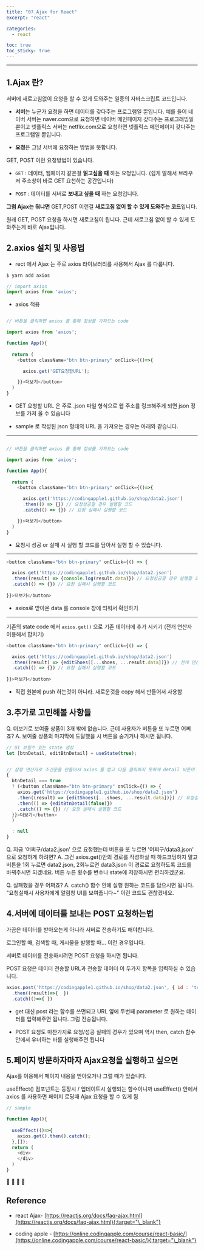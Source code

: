 ```yaml
---
title: "07.Ajax for React"
excerpt: "react"

categories:
  - react

toc: true
toc_sticky: true
---
```


---


## 1.Ajax 란?

서버에 새로고침없이 요청을 할 수 있게 도와주는 일종의 자바스크립트 코드입니다.

- **서버**는 누군가 요청을 하면 데이터를 갖다주는 프로그램일 뿐입니다. 예를 들어 네이버 서버는 naver.com으로 요청하면 네이버 메인페이지 갖다주는 프로그래밍일 뿐이고 넷플릭스 서버는 netflix.com으로 요청하면 넷플릭스 메인페이지 갖다주는 프로그램일 뿐입니다.


- **요청**은 그냥 서버에 요청하는 방법을 뜻합니다.

GET, POST 이런 요청방법이 있습니다.

- `GET` : 데이터, 웹페이지 같은걸 **읽고싶을 때** 하는 요청입니다. (쉽게 말해서 브라우저 주소창이 바로 GET 요천하는 공간입니다)

- `POST` : 데이터를 서버로 **보내고 싶을 때** 하는 요청입니다.


**그럼 Ajax는 뭐냐면** GET,POST 이런걸 **새로고침 없이 할 수 있게 도와주는 코드**입니다.

원래 GET, POST 요청을 하시면 새로고침이 됩니다. 근데 새로고침 없이 할 수 있게 도와주는게 바로 Ajax입니다.


## 2.axios 설치 및 사용법

- rect 에서 Ajax 는 주로 axios 라이브러리를 사용해서 Ajax 를 다룹니다.

```bash
$ yarn add axios
```

```js
// import axios
import axios from 'axios';
```

- axios 적용

```js

// 버튼을 클릭하면 axios 를 통해 정보를 가져오는 code

import axios from 'axios';

function App(){
  
  return (
    <button className="btn btn-primary" onClick={()=>{

      axios.get('GET요청할URL');

    }}>더보기</button>
  )
}
```

- GET 요청할 URL 은 주로 .json 파일 형식으로 웹 주소를 링크해주게 되면 json 정보를 가져 올 수 있습니다

- sample 로 작성된 json 형태의 URL 을 가져오는 경우는 아래와 같습니다.


----

```js

// 버튼을 클릭하면 axios 를 통해 정보를 가져오는 code

import axios from 'axios';

function App(){
  
  return (
    <button className="btn btn-primary" onClick={()=>{

      axios.get('https://codingapple1.github.io/shop/data2.json')
      .then(() => {}) // 요청성공할 경우 실행할 코드
      .catch(() => {}) // 요청 실패시 실행할 코드

    }}>더보기</button>
  )
}
```


- 요청시 성공 or 실패 시 실행 할 코드를 담아서 실행 할 수 있습니다.


---

```js
<button className="btn btn-primary" onClick={() => {

  axios.get('https://codingapple1.github.io/shop/data2.json')
  .then((result) => {console.log(result.data)}) // 요청성공할 경우 실행할 코드
  .catch(() => {}) // 요청 실패시 실행할 코드
  
}}>더보기</button>
```


- axios로 받아온 data 를 console 창에 띄워서 확인하기

---

기존의 state code 에서 `axios.get()` 으로 기존 데이터에 추가 시키기 (전개 연산자 이용해서 합치기)

```js
<button className="btn btn-primary" onClick={() => {

  axios.get('https://codingapple1.github.io/shop/data2.json')
  .then((result) => {editShoes([...shoes, ...result.data])}) // 전개 연산자로 기존 data 합치기
  .catch(() => {}) // 요청 실패시 실행할 코드
  
}}>더보기</button>
```

- 직접 원본에 push 하는것이 아니라. 새로운것을 copy 해서 만들어서 사용함


## 3.추가로 고민해볼 사항들

Q. 더보기로 보여줄 상품이 3개 밖에 없습니다. 근데 사용자가 버튼을 또 누르면 어쩌죠?
A. 보여줄 상품의 마지막에 도달했을 시 버튼을 숨기거나 하시면 됩니다.

```js
// UI 보일수 있는 state 생성
let [btnDetail, editBtnDetail] = useState(true);


// 삼항 연산자로 조건문을 만들어서 axios 를 받고 다음 클릭하지 못하게 detail 버튼이 없어지게 만듬
{
  btnDetail === true
  ? (<button className="btn btn-primary" onClick={() => {
    axios.get('https://codingapple1.github.io/shop/data2.json')
    .then((result) => {editShoes([...shoes, ...result.data])}) // 요청성공할 경우 실행할 코드
    .then(() => {editBtnDetail(false)})
    .catch(() => {}) // 요청 실패시 실행할 코드
  }}>더보기</button>
  )

  : null
}
```

Q. 지금 '어쩌구/data2.json' 으로 요청했는데 버튼을 또 누르면 '어쩌구/data3.json' 으로 요청하게 하려면?
A. 그건 axios.get()안의 경로를 작성하실 때 하드코딩하지 말고 버튼을 1회 누르면 data2.json, 2회누르면 data3.json 이 경로로 요청하도록 코드를 바꿔주시면 되겠네요.
버튼 누른 횟수를 변수나 state에 저장하시면 편리하겠군요.

Q. 실패했을 경우 어쩌죠? 
A. catch() 함수 안에 실행 원하는 코드를 담으시면 됩니다. "요청실패시 사용자에게 알림창 UI를 보여줍니다~" 이런 코드도 괜찮겠네요.


## 4.서버에 데이터를 보내는 POST 요청하는법

가끔은 데이터를 받아오는게 아니라 서버로 전송하기도 해야합니다.

로그인할 때, 검색할 때, 게시물을 발행할 때... 이런 경우입니다.

서버로 데이터를 전송하시려면 POST 요청을 하시면 됩니다.

POST 요청은 데이터 전송할 URL과 전송할 데이터 이 두가지 항목을 입력하실 수 있습니다.

```js
axios.post('https://codingapple1.github.io/shop/data2.json', { id : 'test', pw : 1234})
  .then((result)=>{  })
  .catch(()=>{ })
```

- get 대신 post 라는 함수를 쓰면되고 URL 옆에 두번째 parameter 로 원하는 데이터를 입력해주면 됩니다. 그럼 전송됩니다.

- POST 요청도 마찬가지로 요청/성공 실패의 경우가 있으며 역시 then, catch 함수 안에서 우너하는 바를 실행해주면 됩니다

## 5.페이지 방문하자마자 Ajax요청을 실행하고 싶으면

Ajax를 이용해서 페이지 내용을 받아오거나 그럴 때가 있습니다.

useEffect() 컴포넌트는 등장시 / 업데이트시 실행되는 함수이니까 useEffect() 안에서 axios 를 사용하면 페이지 로딩때 Ajax 요청을 할 수 있게 됨


```js
// sample

function App(){
  
  useEffect(()=>{
    axios.get().then().catch();
  },[]);
  return (
    <div>
    </div>
  )
}
```



🔶 🔷  📌 🔑

## Reference

- react Ajax- [https://reactjs.org/docs/faq-ajax.html](https://reactjs.org/docs/faq-ajax.html){:target="\_blank"}


- coding apple - [https://online.codingapple.com/course/react-basic/](https://online.codingapple.com/course/react-basic/){:target="\_blank"}

